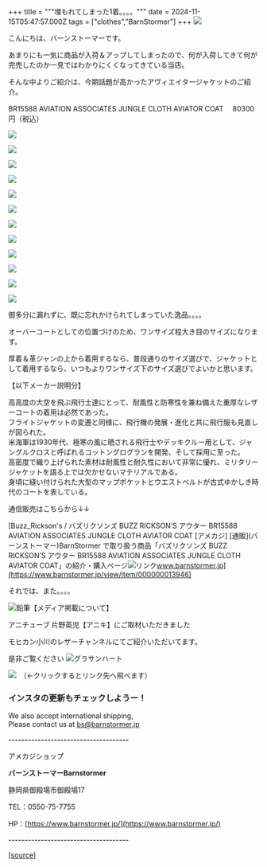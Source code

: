 +++
title = """埋もれてしまった1着。。。。"""
date = 2024-11-15T05:47:57.000Z
tags = ["clothes","BarnStormer"]
+++
[![](https://stat.ameba.jp/user_images/20231023/16/barnstormer-go/b2/03/p/o0420015015354743273.png)](https://ameblo.jp/barnstormer-go/entry-12825670498.html)

こんにちは、バーンストーマーです。

あまりにも一気に商品が入荷＆アップしてしまったので、何が入荷してきて何が完売したのか一見ではわかりにくくなってきている当店。

そんな中よりご紹介は、今期話題が高かったアヴィエイタージャケットのご紹介。

BR15588 AVIATION ASSOCIATES JUNGLE CLOTH AVIATOR COAT 　80300円（税込）

[![](https://stat.ameba.jp/user_images/20241115/14/barnstormer-go/55/03/j/o0467070115510257771.jpg)](https://stat.ameba.jp/user_images/20241115/14/barnstormer-go/55/03/j/o0467070115510257771.jpg)

[![](https://stat.ameba.jp/user_images/20241115/14/barnstormer-go/ed/64/j/o0466070015510257774.jpg)](https://stat.ameba.jp/user_images/20241115/14/barnstormer-go/ed/64/j/o0466070015510257774.jpg)

[![](https://stat.ameba.jp/user_images/20241115/14/barnstormer-go/a0/32/j/o0466070015510257776.jpg)](https://stat.ameba.jp/user_images/20241115/14/barnstormer-go/a0/32/j/o0466070015510257776.jpg)

[![](https://stat.ameba.jp/user_images/20241115/14/barnstormer-go/5d/8e/j/o0466070015510257779.jpg)](https://stat.ameba.jp/user_images/20241115/14/barnstormer-go/5d/8e/j/o0466070015510257779.jpg)

[![](https://stat.ameba.jp/user_images/20241115/14/barnstormer-go/cd/16/j/o0467070115510257788.jpg)](https://stat.ameba.jp/user_images/20241115/14/barnstormer-go/cd/16/j/o0467070115510257788.jpg)

[![](https://stat.ameba.jp/user_images/20241115/14/barnstormer-go/02/91/j/o0466070015510257783.jpg)](https://stat.ameba.jp/user_images/20241115/14/barnstormer-go/02/91/j/o0466070015510257783.jpg)

[![](https://stat.ameba.jp/user_images/20241115/14/barnstormer-go/62/91/j/o0467070115510257786.jpg)](https://stat.ameba.jp/user_images/20241115/14/barnstormer-go/62/91/j/o0467070115510257786.jpg)

[![](https://stat.ameba.jp/user_images/20241115/14/barnstormer-go/fe/38/j/o0466070015510257791.jpg)](https://stat.ameba.jp/user_images/20241115/14/barnstormer-go/fe/38/j/o0466070015510257791.jpg)

[![](https://stat.ameba.jp/user_images/20241115/14/barnstormer-go/be/36/j/o0467070115510257794.jpg)](https://stat.ameba.jp/user_images/20241115/14/barnstormer-go/be/36/j/o0467070115510257794.jpg)

[![](https://stat.ameba.jp/user_images/20241115/14/barnstormer-go/93/16/j/o0466070015510257797.jpg)](https://stat.ameba.jp/user_images/20241115/14/barnstormer-go/93/16/j/o0466070015510257797.jpg)

[![](https://stat.ameba.jp/user_images/20241115/14/barnstormer-go/90/96/j/o0466070015510257800.jpg)](https://stat.ameba.jp/user_images/20241115/14/barnstormer-go/90/96/j/o0466070015510257800.jpg)

[![](https://stat.ameba.jp/user_images/20241115/14/barnstormer-go/d9/6e/j/o0466070015510257802.jpg)](https://stat.ameba.jp/user_images/20241115/14/barnstormer-go/d9/6e/j/o0466070015510257802.jpg)

御多分に漏れずに、既に忘れかけられてしまっていた逸品。。。。

オーバーコートとしての位置づけのため、ワンサイズ程大き目のサイズになります。

厚着＆革ジャンの上から着用するなら、普段通りのサイズ選びで、ジャケットとして着用するなら、いつもよりワンサイズ下のサイズ選びでよいかと思います。

【以下メーカー説明分】

高高度の大空を飛ぶ飛行士達にとって、耐風性と防寒性を兼ね備えた重厚なレザーコートの着用は必然であった。  
フライトジャケットの変遷と同様に、飛行機の発展・進化と共に飛行服も見直しが図られた。  
米海軍は1930年代、極寒の風に晒される飛行士やデッキクルー用として、ジャングルクロスと呼ばれるコットングログランを開発、そして採用に至った。  
高密度で織り上げられた素材は耐風性と耐久性において非常に優れ、ミリタリージャケットを語る上では欠かせないマテリアルである。  
身頃に縫い付けられた大型のマップポケットとウエストベルトが古式ゆかしき時代のコートを表している。

通信販売はこちらから↓↓

[Buzz\_Rickson's / バズリクソンズ BUZZ RICKSON’S アウター BR15588 AVIATION ASSOCIATES JUNGLE CLOTH AVIATOR COAT \[アメカジ\] \[通販\](バーンストーマー)BarnStormer で取り扱う商品「バズリクソンズ BUZZ RICKSON’S アウター BR15588 AVIATION ASSOCIATES JUNGLE CLOTH AVIATOR COAT」の紹介・購入ページ![リンク](https://c.stat100.ameba.jp/ameblo/symbols/v3.20.0/svg/gray/editor_link.svg)www.barnstormer.jp](https://www.barnstormer.jp/view/item/000000013946)

それでは、また。。。。

![鉛筆](https://stat100.ameba.jp/blog/ucs/img/char/char3/519.png)【メディア掲載について】

アニチューブ 片野英児【アニキ】にご取材いただきました

モヒカン小川のレザーチャンネルにてご紹介いただいてます。

是非ご覧ください ![グラサンハート](https://stat100.ameba.jp/blog/ucs/img/char/char3/148.png)

[![](https://stat.ameba.jp/user_images/20230412/16/barnstormer-go/6a/23/p/o0108010815269242493.png)](https://www.instagram.com/barnstormer_daily/)　（←クリックするとリンク先へ飛べます）

### インスタの更新もチェックしようー！

We also accept international shipping,  
Please contact us at bs@barnstormer.jp

**\-------------------------------------**

アメカジショップ

**バーンストーマーBarnstormer**

静岡県御殿場市御殿場17

TEL：0550-75-7755

HP：[https://www.barnstormer.jp/](https://www.barnstormer.jp/)

**\-------------------------------------**

[[source]](https://ameblo.jp/barnstormer-go/entry-12875106314.html)
